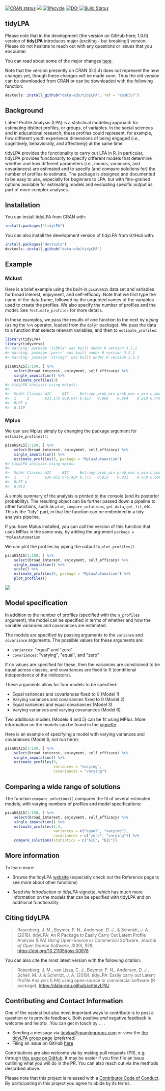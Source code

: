 
<!-- README.md is generated from README.Rmd. Please edit that file -->
[![CRAN status](https://www.r-pkg.org/badges/version/tidyLPA)](https://cran.r-project.org/package=tidyLPA) [![](https://cranlogs.r-pkg.org/badges/tidyLPA)](https://cran.r-project.org/package=tidyLPA) [![lifecycle](https://img.shields.io/badge/lifecycle-maturing-blue.svg)](https://www.tidyverse.org/lifecycle/#maturing) [![DOI](http://joss.theoj.org/papers/10.21105/joss.00978/status.svg)](https://doi.org/10.21105/joss.00978) [![Build Status](https://travis-ci.org/data-edu/tidyLPA.svg?branch=master)](https://travis-ci.org/data-edu/tidyLPA)

tidyLPA
-------

Please note that in the development (the version on GitHub here; 1.0.0) version of **tidyLPA** introduces major (exciting - but breaking!) version. Please do not hesitate to reach out with any questions or issues that you encounter.

You can read about some of the major changes [here](https://data-edu.github.io/tidyLPA/articles/introduction-to-major-changes.html).

Note that the version presently on CRAN (0.2.4) does not represent the new changes yet, though these changes will be made soon. Thus the old version can be downloaded from CRAN or can be downloaded with the following function:

``` r
devtools::install_github("data-edu/tidyLPA", ref = "ab36357")
```

Background
----------

Latent Profile Analysis (LPA) is a statistical modeling approach for estimating distinct profiles, or groups, of variables. In the social sciences and in educational research, these profiles could represent, for example, how different youth experience dimensions of being engaged (i.e., cognitively, behaviorally, and affectively) at the same time.

tidyLPA provides the functionality to carry out LPA in R. In particular, tidyLPA provides functionality to specify different models that determine whether and how different parameters (i.e., means, variances, and covariances) are estimated and to specify (and compare solutions for) the number of profiles to estimate. The package is designed and documented to be easy to use, especially for beginners to LPA, but with fine-grained options available for estimating models and evaluating specific output as part of more complex analyses.

Installation
------------

You can install tidyLPA from CRAN with:

``` r
install.packages("tidyLPA")
```

You can also install the development version of tidyLPA from GitHub with:

``` r
install.packages("devtools")
devtools::install_github("data-edu/tidyLPA")
```

Example
-------

### Mclust

Here is a brief example using the built-in `pisaUSA15` data set and variables for broad interest, enjoyment, and self-efficacy. Note that we first type the name of the data frame, followed by the unquoted names of the variables used to create the profiles. We also specify the number of profiles and the model. See `?estimate_profiles` for more details.

In these examples, we pass the results of one function to the next by *piping* (using the `%>%` operator, loaded from the `dplyr` package). We pass the data to a function that selects relevant variables, and then to `estimate_profiles`:

``` r
library(tidyLPA)
library(tidyverse)
#> Warning: package 'tibble' was built under R version 3.5.2
#> Warning: package 'purrr' was built under R version 3.5.2
#> Warning: package 'stringr' was built under R version 3.5.2
```

``` r
pisaUSA15[1:100, ] %>%
    select(broad_interest, enjoyment, self_efficacy) %>%
    single_imputation() %>%
    estimate_profiles(3)
#> tidyLPA analysis using mclust: 
#> 
#>  Model Classes AIC     BIC     Entropy prob_min prob_max n_min n_max
#>  1     3       633.175 669.647 0.653   0.809    0.864    0.210 0.470
#>  BLRT_p
#>  0.119
```

### Mplus

We can use Mplus simply by changing the package argument for `estimate_profiles()`:

``` r
pisaUSA15[1:100, ] %>%
    select(broad_interest, enjoyment, self_efficacy) %>%
    single_imputation() %>%
    estimate_profiles(3, package = "MplusAutomation")
#> tidyLPA analysis using mplus: 
#> 
#>  Model Classes AIC     BIC     Entropy prob_min prob_max n_min n_max
#>  1     3       639.952 676.424 0.775   0.832    0.931    0.030 0.650
#>  BLRT_p
#>  0.013
```

A simple summary of the analysis is printed to the console (and its posterior probability). The resulting object can be further passed down a pipeline to other functions, such as `plot`, `compare_solutions`, `get_data`, `get_fit`, etc. This is the "tidy" part, in that the function can be embedded in a tidy analysis pipeline.

If you have Mplus installed, you can call the version of this function that uses MPlus in the same way, by adding the argument `package = "MplusAutomation`.

We can plot the profiles by piping the output to `plot_profiles()`.

``` r
pisaUSA15[1:100, ] %>%
    select(broad_interest, enjoyment, self_efficacy) %>%
    single_imputation() %>%
    scale() %>%
    estimate_profiles(3, package = "MplusAutomation") %>% 
    plot_profiles()
```

![](man/figures/README-unnamed-chunk-7-1.png)

Model specification
-------------------

In addition to the number of profiles (specified with the `n_profiles` argument), the model can be specified in terms of whether and how the variable variances and covariances are estimated.

The models are specified by passing arguments to the `variance` and `covariance` arguments. The possible values for these arguments are:

-   `variances`: "equal" and "zero"
-   `covariances`: "varying", "equal", and "zero"

If no values are specified for these, then the variances are constrained to be equal across classes, and covariances are fixed to 0 (conditional independence of the indicators).

These arguments allow for four models to be specified:

-   Equal variances and covariances fixed to 0 (Model 1)
-   Varying variances and covariances fixed to 0 (Model 2)
-   Equal variances and equal covariances (Model 3)
-   Varying variances and varying covariances (Model 6)

Two additional models (Models 4 and 5) can be fit using MPlus. More information on the models can be found in the [vignette](https://data-edu.github.io/tidyLPA/articles/Introduction_to_tidyLPA.html).

Here is an example of specifying a model with varying variances and covariances (Model 6; not run here):

``` r
pisaUSA15[1:100, ] %>%
    select(broad_interest, enjoyment, self_efficacy) %>%
    single_imputation() %>%
    estimate_profiles(3, 
                      variances = "varying",
                      covariances = "varying")
```

Comparing a wide range of solutions
-----------------------------------

The function `compare_solutions()` compares the fit of several estimated models, with varying numbers of profiles and model specifications:

``` r
pisaUSA15[1:100, ] %>%
    select(broad_interest, enjoyment, self_efficacy) %>%
    single_imputation() %>%
    estimate_profiles(1:3, 
                      variances = c("equal", "varying"),
                      covariances = c("zero", "varying")) %>%
    compare_solutions(statistics = c("AIC", "BIC"))
```

More information
----------------

To learn more:

-   Browse the tidyLPA [website](https://data-edu.github.io/tidyLPA/) (especially check out the Reference page to see more about other functions)

-   *Read the Introduction to tidyLPA* [vignette](https://data-edu.github.io/tidyLPA/articles/Introduction_to_tidyLPA.html), which has much more information on the models that can be specified with tidyLPA and on additional functionality

Citing tidyLPA
--------------

> Rosenberg, J. M., Beymer, P. N., Anderson, D. J., & Schmidt, J. A. (2018). tidyLPA: An R Package to Easily Carry Out Latent Profile Analysis (LPA) Using Open-Source or Commercial Software. *Journal of Open Source Software, 3*(30), 978, <https://doi.org/10.21105/joss.00978>

You can also cite the most latest version with the following citation:

> Rosenberg, J. M., van Lissa, C. J., Beymer, P. N., Anderson, D. J., Schell, M. J. & Schmidt, J. A. (2019). tidyLPA: Easily carry out Latent Profile Analysis (LPA) using open-source or commercial software \[R package\]. <https://data-edu.github.io/tidyLPA/>

Contributing and Contact Information
------------------------------------

One of the easiest but also most important ways to contribute is to post a question or to provide feedback. Both positive *and* negative feedback is welcome and helpful. You can get in touch by . . .

-   Sending a message via <tidylpa@googlegroups.com> or view the [the tidyLPA group page](https://groups.google.com/forum/#!forum/tidylpa) (*preferred*)
-   Filing an issue on GitHub [here](https://github.com/data-edu/tidyLPA)

Contributions are also welcome via by making pull requests (PR), e.g. through [this page on GitHub](https://github.com/data-edu/tidyLPA/pulls). It may be easier if you first file an issue outlining what you will do in the PR. You can also reach out via the methods described above.

Please note that this project is released with a [Contributor Code of Conduct](CONDUCT.md). By participating in this project you agree to abide by its terms.
